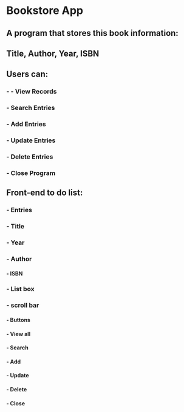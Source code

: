 # Bookstore App
## A program that stores this book information:
## Title, Author, Year, ISBN

## Users can:
### -  - View Records
### -  Search Entries
### -  Add Entries
### -  Update Entries
### -  Delete Entries
### -  Close Program

## Front-end to do list:
### -  Entries
### -  Title
### -  Year
### -  Author
#### -  ISBN
### -  List box
### -  scroll bar
#### -  Buttons
#### -  View all
#### -  Search
#### -  Add
#### -  Update
#### -  Delete
#### -  Close